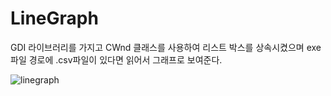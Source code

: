 # LineGraph

GDI 라이브러리를 가지고 CWnd 클래스를 사용하여 리스트 박스를 상속시켰으며
exe 파일 경로에 .csv파일이 있다면 읽어서 그래프로 보여준다.

![linegraph](https://github.com/user-attachments/assets/c5e1083e-da5e-4757-97ad-fe9fcf4013de)
